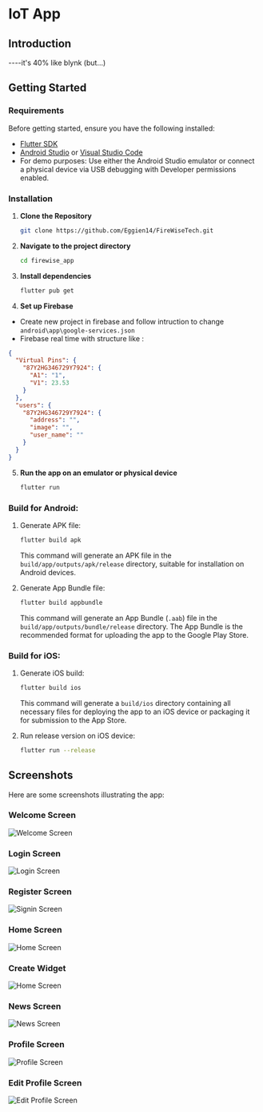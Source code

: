 
# IoT App
## Introduction
----it's 40% like blynk (but...)
## Getting Started

### Requirements

Before getting started, ensure you have the following installed:

- [Flutter SDK](https://docs.flutter.dev/get-started/install)
- [Android Studio](https://developer.android.com/studio) or [Visual Studio Code](https://code.visualstudio.com/)
- For demo purposes: Use either the Android Studio emulator or connect a physical device via USB debugging with Developer permissions enabled.

### Installation

1. **Clone the Repository**

   ```bash
   git clone https://github.com/Eggien14/FireWiseTech.git
   ```

2. **Navigate to the project directory**

   ```bash
   cd firewise_app
   ```

3. **Install dependencies**

   ```bash
   flutter pub get
   ```
4. **Set up Firebase**
- Create new project in firebase and follow intruction to change ```android\app\google-services.json```
-  Firebase real time with structure like :
```json
{
  "Virtual Pins": {
    "87Y2HG346729Y7924": {
      "A1": "1",
      "V1": 23.53
    }
  },
  "users": {
    "87Y2HG346729Y7924": {
      "address": "",
      "image": "",
      "user_name": ""
    }
  }
}
```
5. **Run the app on an emulator or physical device**

   ```bash
   flutter run
   ```


### Build for Android:

1. Generate APK file:
   ```bash
   flutter build apk
   ```
   This command will generate an APK file in the `build/app/outputs/apk/release` directory, suitable for installation on Android devices.

2. Generate App Bundle file:
   ```bash
   flutter build appbundle
   ```
   This command will generate an App Bundle (`.aab`) file in the `build/app/outputs/bundle/release` directory. The App Bundle is the recommended format for uploading the app to the Google Play Store.

### Build for iOS:

1. Generate iOS build:
   ```bash
   flutter build ios
   ```
   This command will generate a `build/ios` directory containing all necessary files for deploying the app to an iOS device or packaging it for submission to the App Store.

2. Run release version on iOS device:
   ```bash
   flutter run --release
   ```

## Screenshots

Here are some screenshots illustrating the app:

### Welcome Screen
![Welcome Screen](https://i.ibb.co/rcTM06P/Screenshot-2024-05-14-013307.png)

### Login Screen
![Login Screen](https://i.ibb.co/PC7kCT0/Screenshot-2024-05-14-013321.png)

### Register Screen
![Signin Screen](https://i.ibb.co/G7DscXt/Screenshot-2024-05-14-013335.png)

### Home Screen
![Home Screen](https://i.ibb.co/Z2xXYdQ/Screenshot-2024-05-14-014017.png)

### Create Widget
![Home Screen](https://i.ibb.co/NTfKFYs/Screenshot-2024-05-14-013430.png)

### News Screen
![News Screen](https://i.ibb.co/DCkb3nS/Screenshot-2024-05-14-013503.png)

### Profile Screen
![Profile Screen](https://i.ibb.co/Mp1tJ1J/Screenshot-2024-05-14-013451.png)

### Edit Profile Screen
![Edit Profile Screen](https://i.ibb.co/7zNrLZd/Screenshot-2024-05-14-013514.png)


